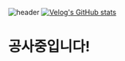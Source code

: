 ![header](https://capsule-render.vercel.app/api?type=waving&color=7fff5f&text=%20Young%20Hwang%20&fontColor=373535&height=300&fontSize=95&textBg=false)
[![Velog's GitHub stats](https://velog-readme-stats.vercel.app/api?name=loopbackseal)](https://github.com/eungyeole/velog-readme-stats)
# 공사중입니다!
